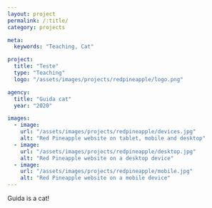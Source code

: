 ```yaml
---
layout: project
permalink: /:title/
category: projects

meta:
  keywords: "Teaching, Cat"

project:
  title: "Teste"
  type: "Teaching"
  logo: "/assets/images/projects/redpineapple/logo.png"

agency:
  title: "Guida cat"
  year: "2020"

images:
  - image:
    url: "/assets/images/projects/redpineapple/devices.jpg"
    alt: "Red Pineapple website on tablet, mobile and desktop"
  - image:
    url: "/assets/images/projects/redpineapple/desktop.jpg"
    alt: "Red Pineapple website on a desktop device"
  - image:
    url: "/assets/images/projects/redpineapple/mobile.jpg"
    alt: "Red Pineapple website on a mobile device"
---
```

<p>Guida is a cat!</p>
